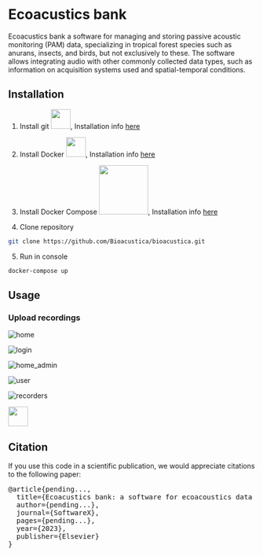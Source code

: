 
# Ecoacustics bank
Ecoacustics bank a software for managing and storing passive acoustic monitoring (PAM) data, specializing in tropical forest species such as anurans, insects, and birds, but not exclusively to these. The software allows integrating audio with other commonly collected data types, such as information on acquisition systems used and spatial-temporal conditions.


## Installation

1) Install git <img src="https://git-scm.com/images/logos/downloads/Git-Logo-1788C.png" width="40">, Installation info [here](https://git-scm.com/downloads)

2) Install Docker <img src="https://experenta.com/wp-content/uploads/2020/10/docker-icon.png" width="40">, Installation info [here](https://docs.docker.com/get-docker/)

3) Install Docker Compose <img src="https://miro.medium.com/max/900/1*CDkilA3HlFh4JUjPPkxh5A.png" width="100">, Installation info [here](https://docs.docker.com/compose/install/)

4) Clone repository
```bash 
git clone https://github.com/Bioacustica/bioacustica.git
```

5) Run in console
```bash 
docker-compose up
```
## Usage

### Upload recordings

![home](https://github.com/Bioacustica/Ecoacustic_bank/assets/70040642/8e37bdb9-2406-49db-a64c-88470a6137b8)

![login](https://github.com/Bioacustica/Ecoacustic_bank/assets/70040642/8d7c7d72-096e-452e-a121-9e78a11459ed)

![home_admin](https://github.com/Bioacustica/Ecoacustic_bank/assets/70040642/99a1e134-9133-440f-a229-00031b63e274)

![user](https://github.com/Bioacustica/Ecoacustic_bank/assets/70040642/bb853a54-73f4-4630-bcf4-9c1d22b18bd4)

![recorders](https://github.com/Bioacustica/Ecoacustic_bank/assets/70040642/efe40f9e-6cf1-4384-bc8e-058af3919d5e)

<img src="https://github.com/Bioacustica/Ecoacustic_bank/assets/70040642/ddd4117a-aa49-4986-9511-7b3db045e85c" width="40">


## Citation
If you use this code in a scientific publication, we would appreciate citations to the following paper:

<pre>
@article{pending...,
  title={Ecoacustics bank: a software for ecoacoustics data management},
  author={pending...},
  journal={SoftwareX},
  pages={pending...},
  year={2023},
  publisher={Elsevier}
}
</pre>
